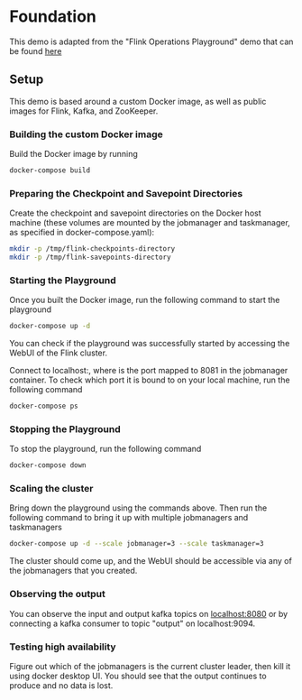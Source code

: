 # Foundation

This demo is adapted from the "Flink Operations Playground" demo that can be found [here](https://nightlies.apache.org/flink/flink-docs-master/docs/try-flink/flink-operations-playground/)

## Setup

This demo is based around a custom Docker image, as well as public images for Flink, Kafka, and ZooKeeper.

### Building the custom Docker image

Build the Docker image by running

```bash
docker-compose build
```

### Preparing the Checkpoint and Savepoint Directories

Create the checkpoint and savepoint directories on the Docker host machine (these volumes are mounted by the jobmanager and taskmanager, as specified in docker-compose.yaml):

```bash
mkdir -p /tmp/flink-checkpoints-directory
mkdir -p /tmp/flink-savepoints-directory
```

### Starting the Playground

Once you built the Docker image, run the following command to start the playground

```bash
docker-compose up -d
```

You can check if the playground was successfully started by accessing the WebUI of the Flink cluster.

Connect to localhost:<port>, where <port> is the port mapped to 8081 in the jobmanager container.
To check which port it is bound to on your local machine, run the following command

```bash
docker-compose ps
```

### Stopping the Playground

To stop the playground, run the following command

```bash
docker-compose down
```

### Scaling the cluster

Bring down the playground using the commands above. Then run the following command to bring it up with multiple jobmanagers and taskmanagers

```bash
docker-compose up -d --scale jobmanager=3 --scale taskmanager=3
```

The cluster should come up, and the WebUI should be accessible via any of the jobmanagers that you created.

### Observing the output

You can observe the input and output kafka topics on [localhost:8080](http://localhost:8080) or by connecting a kafka consumer to topic "output" on localhost:9094.

### Testing high availability

Figure out which of the jobmanagers is the current cluster leader, then kill it using docker desktop UI. You should see that the output continues to produce and no data is lost.